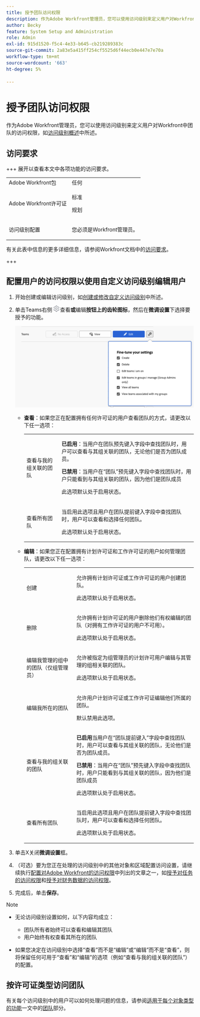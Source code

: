 ```yaml
---
title: 授予团队访问权限
description: 作为Adobe Workfront管理员，您可以使用访问级别来定义用户对Workfront中团队的访问权限
author: Becky
feature: System Setup and Administration
role: Admin
exl-id: 915d1520-f5c4-4e33-b645-cb219289383c
source-git-commit: 2a83e5a415ff254cf5525d6f44ecb0e447e7e70a
workflow-type: tm+mt
source-wordcount: '663'
ht-degree: 5%

---
```


# 授予团队访问权限

作为Adobe Workfront管理员，您可以使用访问级别来定义用户对Workfront中团队的访问权限，如[访问级别概述](../../../administration-and-setup/add-users/access-levels-and-object-permissions/access-levels-overview.md)中所述。

## 访问要求

+++ 展开以查看本文中各项功能的访问要求。

<table style="table-layout:auto"> 
 <col> 
 <col> 
 <tbody> 
  <tr> 
   <td role="rowheader">Adobe Workfront包</td> 
   <td>任何</td> 
  </tr> 
  <tr> 
   <td role="rowheader">Adobe Workfront许可证</td> 
   <td><p>标准</p>
   <p>规划</p></td> 
  </tr> 
  <tr> 
   <td role="rowheader">访问级别配置</td> 
   <td> <p>您必须是Workfront管理员。</p> </td> 
  </tr> 
 </tbody> 
</table>

有关此表中信息的更多详细信息，请参阅Workfront文档中的[访问要求](/help/quicksilver/administration-and-setup/add-users/access-levels-and-object-permissions/access-level-requirements-in-documentation.md)。

+++

## 配置用户的访问权限以使用自定义访问级别编辑用户

1. 开始创建或编辑访问级别，如[创建或修改自定义访问级别](../../../administration-and-setup/add-users/configure-and-grant-access/create-modify-access-levels.md)中所述。
1. 单击Teams右侧![](assets/gear-icon-settings.png)查看&#x200B;**或**&#x200B;编辑&#x200B;**按钮上的齿轮图标**，然后在&#x200B;**微调设置**&#x200B;下选择要授予的功能。

   ![微调团队](assets/fine-tune-teams.png)

   * **查看**：如果您正在配置拥有任何许可证的用户查看团队的方式，请更改以下任一选项：

     <table style="table-layout:auto">
       <col>
       <col>
       <tbody>
        <tr>
         <td role="rowheader">查看与我的组关联的团队</td>
         <td>
          <p><b>已启用</b>：当用户在团队预先键入字段中查找团队时，用户可以查看与其组关联的团队，无论他们是否为团队成员。 </p>
          <p><b>已禁用</b>：当用户在“团队”预先键入字段中查找团队时，用户只能看到与其组关联的团队，因为他们是团队成员</p><p>此选项默认处于启用状态。</p>
          </td>
        </tr>
        <tr>
         <td role="rowheader">查看所有团队</td>
         <td><p>当启用此选项且用户在团队提前键入字段中查找团队时，用户可以查看和选择任何团队。</p><p>此选项默认处于启用状态。 </p></td>
        </tr>
       </tbody>
      </table>

   * **编辑**：如果您正在配置拥有计划许可证和工作许可证的用户如何管理团队，请更改以下任一选项：

     <table style="table-layout:auto">
       <col>
       <col>
       <tbody>
        <tr>
         <td role="rowheader">创建</td>
         <td><p>允许拥有计划许可证或工作许可证的用户创建团队。</p><p>此选项默认处于启用状态。</p></td>
        </tr>
        <tr>
         <td role="rowheader">删除</td>
         <td><p> 允许拥有计划许可证的用户删除他们有权编辑的团队（对拥有工作许可证的用户不可用）。</p><p>此选项默认处于启用状态。</p></td>
        </tr>
        <tr>
         <td role="rowheader">编辑我管理的组中的团队（仅组管理员）</td>
         <td><p>允许被指定为组管理员的计划许可用户编辑与其管理的组相关联的团队。</p><p>此选项默认处于启用状态。</p></td>
        </tr>
        <tr>
         <td role="rowheader">编辑我所在的团队</td>
         <td><p>允许用户计划许可证或工作许可证编辑他们所属的团队。</p><p>默认禁用此选项。</p></td>
        </tr>
        <tr>
         <td role="rowheader">查看与我的组关联的团队</td>
         <td>
         <p><b>已启用</b>当用户在“团队提前键入”字段中查找团队时，用户可以查看与其组关联的团队，无论他们是否为团队成员。 </p>
         <p><b>已禁用</b>：当用户在“团队”预先键入字段中查找团队时，用户只能看到与其组关联的团队，因为他们是团队成员</p><p>此选项默认处于启用状态。</p>
         </td>
        </tr>
        <tr>
         <td role="rowheader">查看所有团队</td>
         <td><p>当启用此选项且用户在团队提前键入字段中查找团队时，用户可以查看和选择任何团队。</p><p>此选项默认处于启用状态。 </p></td>
        </tr>
       </tbody>
      </table>



1. 单击X关闭&#x200B;**微调设置**&#x200B;框。
1. （可选）要为您正在处理的访问级别中的其他对象和区域配置访问设置，请继续执行[配置对Adobe Workfront的访问权限](../../../administration-and-setup/add-users/configure-and-grant-access/configure-access.md)中列出的文章之一，如[授予对任务的访问权限](../../../administration-and-setup/add-users/configure-and-grant-access/grant-access-tasks.md)和[授予对财务数据的访问权限](../../../administration-and-setup/add-users/configure-and-grant-access/grant-access-financial.md)。
1. 完成后，单击&#x200B;**保存**。

>[!NOTE]
>
>* 无论访问级别设置如何，以下内容均成立：
>
>   * 团队所有者始终可以查看和编辑其团队
>   * 用户始终有权查看其所在的团队
>
>* 如果您决定在访问级别中选择“查看”而不是“编辑”或“编辑”而不是“查看”，则将保留任何可用于“查看”和“编辑”的选项（例如“查看与我的组关联的团队”）的配置。
>

## 按许可证类型访问团队

有关每个访问级别中的用户可以如何处理问题的信息，请参阅[适用于每个对象类型的功能](../../../administration-and-setup/add-users/access-levels-and-object-permissions/functionality-available-for-each-object-type.md#teams)一文中的[团队](../../../administration-and-setup/add-users/access-levels-and-object-permissions/functionality-available-for-each-object-type.md)部分。
